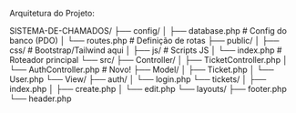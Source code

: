
Arquitetura do Projeto: 


SISTEMA-DE-CHAMADOS/
├── config/
│   ├── database.php     # Config do banco (PDO)
│   └── routes.php       # Definição de rotas
├── public/
│   ├── css/             # Bootstrap/Tailwind aqui
│   ├── js/              # Scripts JS
│   └── index.php        # Roteador principal
└── src/
    ├── Controller/
    │   ├── TicketController.php
    │   └── AuthController.php   # Novo!
    ├── Model/
    │   ├── Ticket.php
    │   └── User.php
    └── View/
        ├── auth/
        │   └── login.php
        └── tickets/
        │   ├── index.php
        │   ├── create.php
        │   └── edit.php
        └── layouts/
            ├── footer.php
            └── header.php
            

    